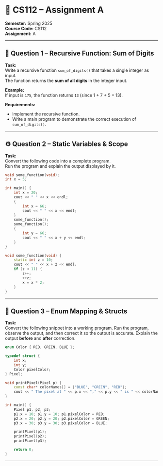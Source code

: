 # 📘 CS112 – Assignment A  
**Semester:** Spring 2025  
**Course Code:** CS112  
**Assignment:** A  

---

## 🧠 Question 1 – Recursive Function: Sum of Digits

**Task:**  
Write a recursive function `sum_of_digits()` that takes a single integer as input.  
The function returns the **sum of all digits** in the integer input.

**Example:**  
If input is `175`, the function returns `13` (since 1 + 7 + 5 = 13).

**Requirements:**  
- Implement the recursive function.
- Write a main program to demonstrate the correct execution of `sum_of_digits()`.

---

## ⚙️ Question 2 – Static Variables & Scope

**Task:**  
Convert the following code into a complete program.  
Run the program and explain the output displayed by it.

```cpp
void some_function(void);
int x = 5;

int main() {
    int x = 20;
    cout << " " << x << endl;
    {
        int x = 66;
        cout << " " << x << endl;
    }
    some_function();
    some_function();
    {
        int y = 66;
        cout << " " << x + y << endl;
    }
}

void some_function(void) {
    static int z = 10;
    cout << " " << x + z << endl;
    if (z < 11) {
        z++;
        ++z;
        x = x * 2;
    }
}
```
---

## 🎨 Question 3 – Enum Mapping & Structs
**Task:**  
Convert the following snippet into a working program.
Run the program, observe the output, and then correct it so the output is accurate.
Explain the output **before** and **after** correction.
```cpp
enum Color { RED, GREEN, BLUE };

typedef struct {
    int x;
    int y;
    Color pixelColor;
} Pixel;

void printPixel(Pixel p) {
    const char* colorNames[] = {"BLUE", "GREEN", "RED"};
    cout << " The pixel at " << p.x << "," << p.y << " is " << colorNames[p.pixelColor] << endl;
}

int main() {
    Pixel p1, p2, p3;
    p1.x = 10; p1.y = 10; p1.pixelColor = RED;
    p2.x = 20; p2.y = 20; p2.pixelColor = GREEN;
    p3.x = 30; p3.y = 30; p3.pixelColor = BLUE;

    printPixel(p1);
    printPixel(p2);
    printPixel(p3);

    return 0;
}
```

---
